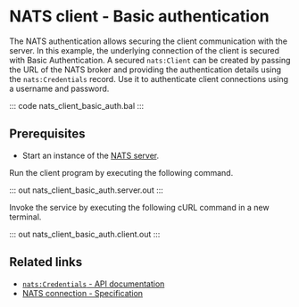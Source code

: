 # NATS client - Basic authentication

The NATS authentication allows securing the client communication with the server. In this example, the underlying connection of the client is secured with Basic Authentication. A secured `nats:Client` can be created by passing the URL of the NATS broker and providing the authentication details using the `nats:Credentials` record. Use it to authenticate client connections using a username and password.

::: code nats_client_basic_auth.bal :::

## Prerequisites
- Start an instance of the [NATS server](https://docs.nats.io/nats-concepts/what-is-nats/walkthrough_setup).

Run the client program by executing the following command.

::: out nats_client_basic_auth.server.out :::

Invoke the service by executing the following cURL command in a new terminal.

::: out nats_client_basic_auth.client.out :::

## Related links
- [`nats:Credentials` - API documentation](https://lib.ballerina.io/ballerinax/nats/latest/records/Credentials)
- [NATS connection - Specification](https://github.com/ballerina-platform/module-ballerinax-nats/blob/master/docs/spec/spec.md#2-connection)
